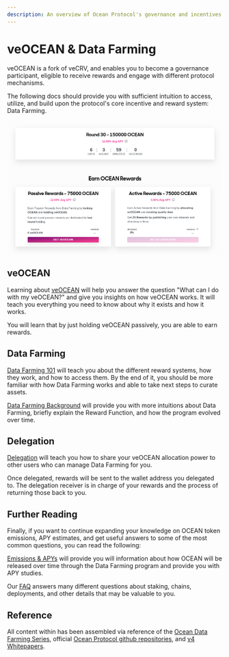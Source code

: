 ```yaml
---
description: An overview of Ocean Protocol's governance and incentives mechanisms
---
```

# veOCEAN & Data Farming

veOCEAN is a fork of veCRV, and enables you to become a governance participant, eligible to receive rewards and engage with different protocol mechanisms.

The following docs should provide you with sufficient intuition to access, utilize, and build upon the protocol's core incentive and reward system: Data Farming.

![](./images/df_rewards_page.png)

## veOCEAN

Learning about [veOCEAN](veocean.md) will help you answer the question "What can I do with my veOCEAN?" and give you insights on how veOCEAN works. It will teach you everything you need to know about why it exists and how it works.

You will learn that by just holding veOCEAN passively, you are able to earn rewards.

## Data Farming

[Data Farming 101](df-intro.md) will teach you about the different reward systems, how they work, and how to access them. By the end of it, you should be more familiar with how Data Farming works and able to take next steps to curate assets.

[Data Farming Background](df-background.md) will provide you with more intuitions about Data Farming, briefly explain the Reward Function, and how the program evolved over time.

## Delegation

[Delegation](delegation.md) will teach you how to share your veOCEAN allocation power to other users who can manage Data Farming for you.

Once delegated, rewards will be sent to the wallet address you delegated to. The delegation receiver is in charge of your rewards and the process of returning those back to you.

## Further Reading

Finally, if you want to continue expanding your knowledge on OCEAN token emissions, APY estimates, and get useful answers to some of the most common questions, you can read the following:

[Emissions & APYs](emissions-apys.md) will provide you will information about how OCEAN will be released over time through the Data Farming program and provide you with APY studies.

Our [FAQ](faq.md) answers many different questions about staking, chains, deployments, and other details that may be valuable to you.

## Reference

All content within has been assembled via reference of the [Ocean Data Farming Series](https://blog.oceanprotocol.com/ocean-data-farming-series-c7922f1d0e45), official [Ocean Protocol github repositories](https://github.com/oceanprotocol/), and [v4 Whitepapers](https://oceanprotocol.com/tech-whitepaper.pdf).